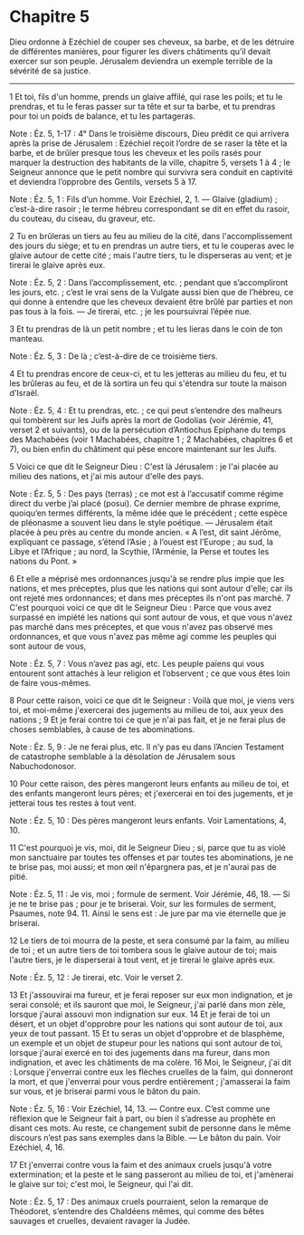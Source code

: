 # Chapitre 5

Dieu ordonne à Ezéchiel de couper ses cheveux, sa barbe, et de les détruire de différentes manières, pour figurer les divers châtiments qu’il devait exercer sur son peuple.
Jérusalem deviendra un exemple terrible de la sévérité de sa justice.

***

1 Et toi, fils d'un homme, prends un glaive affilé, qui rase les poils; et tu le prendras, et tu le feras passer sur ta tête et sur ta barbe, et tu prendras pour toi un poids de balance, et tu les partageras.

<span class="bible-note">Note : </span> Éz. 5, 1-17 : 4° Dans le troisième discours, Dieu prédit ce qui arrivera après la prise de Jérusalem : Ezéchiel reçoit l’ordre de se raser la tête et la barbe, et de brûler presque tous les cheveux et les poils rasés pour marquer la destruction des habitants de la ville, chapitre 5, versets 1 à 4 ; le Seigneur annonce que le petit nombre qui survivra sera conduit en captivité et deviendra l’opprobre des Gentils, versets 5 à 17.

<span class="bible-note">Note : </span> Éz. 5, 1 : Fils d’un homme. Voir Ezéchiel, 2, 1. ― Glaive (gladium) ; c’est-à-dire rasoir ; le terme hébreu correspondant se dit en effet du rasoir, du couteau, du ciseau, du graveur, etc.

2 Tu en brûleras un tiers au feu au milieu de la cité, dans l'accomplissement des jours du siège; et tu en prendras un autre tiers, et tu le couperas avec le glaive autour de cette cité ; mais l'autre tiers, tu le disperseras au vent; et je tirerai le glaive après eux.

<span class="bible-note">Note : </span> Éz. 5, 2 : Dans l’accomplissement, etc. ; pendant que s’accompliront les jours, etc. ; c’est le vrai sens de la Vulgate aussi bien que de l’hébreu, ce qui donne à entendre que les cheveux devaient être brûlé par parties et non pas tous à la fois. ― Je tirerai, etc. ; je les poursuivrai l’épée nue.

3 Et tu prendras de là un petit nombre ; et tu les lieras dans le coin de ton manteau.

<span class="bible-note">Note : </span> Éz. 5, 3 : De là ; c’est-à-dire de ce troisième tiers.

4 Et tu prendras encore de ceux-ci, et tu les jetteras au milieu du feu, et tu les brûleras au feu, et de là sortira un feu qui s'étendra sur toute la maison d'Israël.

<span class="bible-note">Note : </span> Éz. 5, 4 : Et tu prendras, etc. ; ce qui peut s’entendre des malheurs qui tombèrent sur les Juifs après la mort de Godolias (voir Jérémie, 41, verset 2 et suivants), ou de la persécution d’Antiochus Epiphane du temps des Machabées (voir 1 Machabées, chapitre 1 ; 2 Machabées, chapitres 6 et 7), ou bien enfin du châtiment qui pèse encore maintenant sur les Juifs.


5 Voici ce que dit le Seigneur Dieu : C'est là Jérusalem : je l'ai placée au milieu des nations, et j'ai mis autour d'elle des pays.

<span class="bible-note">Note : </span> Éz. 5, 5 : Des pays (terras) ; ce mot est à l’accusatif comme régime direct du verbe j’ai placé (posui). Ce dernier membre de phrase exprime, quoiqu’en termes différents, la même idée que le précédent ; cette espèce de pléonasme a souvent lieu dans le style poétique. ― Jérusalem était placée à peu près au centre du monde ancien. « A l’est, dit saint Jérôme, expliquant ce passage, s’étend l’Asie ; à l’ouest est l’Europe ; au sud, la Libye et l’Afrique ; au nord, la Scythie, l’Arménie, la Perse et toutes les nations du Pont. »

6 Et elle a méprisé mes ordonnances jusqu'à se rendre plus impie que les nations, et mes préceptes, plus que les nations qui sont autour d'elle; car ils ont rejeté mes ordonnances; et dans mes préceptes ils n'ont pas marché. 7 C'est pourquoi voici ce que dit le Seigneur Dieu : Parce que vous avez surpassé en impiété les nations qui sont autour de vous, et que vous n'avez pas marché dans mes préceptes, et que vous n'avez pas observé mes ordonnances, et que vous n'avez pas même agi comme les peuples qui sont autour de vous,

<span class="bible-note">Note : </span> Éz. 5, 7 : Vous n’avez pas agi, etc. Les peuple païens qui vous entourent sont attachés à leur religion et l’observent ; ce que vous êtes loin de faire vous-mêmes.

8 Pour cette raison, voici ce que dit le Seigneur : Voilà que moi, je viens vers toi, et moi-même j'exercerai des jugements au milieu de toi, aux yeux des nations ; 9 Et je ferai contre toi ce que je n'ai pas fait, et je ne ferai plus de choses semblables, à cause de tes abominations.

<span class="bible-note">Note : </span> Éz. 5, 9 : Je ne ferai plus, etc. Il n’y pas eu dans l’Ancien Testament de catastrophe semblable à la désolation de Jérusalem sous Nabuchodonosor.

10 Pour cette raison, des pères mangeront leurs enfants au milieu de toi, et des enfants mangeront leurs pères; et j'exercerai en toi des jugements, et je jetterai tous tes restes à tout vent.

<span class="bible-note">Note : </span> Éz. 5, 10 : Des pères mangeront leurs enfants. Voir Lamentations, 4, 10.


11 C'est pourquoi je vis, moi, dit le Seigneur Dieu ; si, parce que tu as violé mon sanctuaire par toutes tes offenses et par toutes tes abominations, je ne te brise pas, moi aussi; et mon œil n'épargnera pas, et je n'aurai pas de pitié.

<span class="bible-note">Note : </span> Éz. 5, 11 : Je vis, moi ; formule de serment. Voir Jérémie, 46, 18. ― Si je ne te brise pas ; pour je te briserai. Voir, sur les formules de serment, Psaumes, note 94. 11. Ainsi le sens est : Je jure par ma vie éternelle que je briserai.

12 Le tiers de toi mourra de la peste, et sera consumé par la faim, au milieu de toi ; et un autre tiers de toi tombera sous le glaive autour de toi; mais l'autre tiers, je le disperserai à tout vent, et je tirerai le glaive après eux.

<span class="bible-note">Note : </span> Éz. 5, 12 : Je tirerai, etc. Voir le verset 2.

13 Et j'assouvirai ma fureur, et je ferai reposer sur eux mon indignation, et je serai consolé; et ils sauront que moi, le Seigneur, j'ai parlé dans mon zèle, lorsque j'aurai assouvi mon indignation sur eux. 14 Et je ferai de toi un désert, et un objet d'opprobre pour les nations qui sont autour de toi, aux yeux de tout passant. 15 Et tu seras un objet d'opprobre et de blasphème, un exemple et un objet de stupeur pour les nations qui sont autour de toi, lorsque j'aurai exercé en toi des jugements dans ma fureur, dans mon indignation, et avec les châtiments de ma colère. 16 Moi, le Seigneur, j'ai dit : Lorsque j'enverrai contre eux les flèches cruelles de la faim, qui donneront la mort, et que j'enverrai pour vous perdre entièrement ; j'amasserai la faim sur vous, et je briserai parmi vous le bâton du pain.

<span class="bible-note">Note : </span> Éz. 5, 16 : Voir Ezéchiel, 14, 13. ― Contre eux. C’est comme une réflexion que le Seigneur fait à part, ou bien il s’adresse au prophète en disant ces mots. Au reste, ce changement subit de personne dans le même discours n’est pas sans exemples dans la Bible. ― Le bâton du pain. Voir Ezéchiel, 4, 16.

17 Et j'enverrai contre vous la faim et des animaux cruels jusqu'à votre extermination; et la peste et le sang passeront au milieu de toi, et j'amènerai le glaive sur toi; c'est moi, le Seigneur, qui l'ai dit.

<span class="bible-note">Note : </span> Éz. 5, 17 : Des animaux cruels pourraient, selon la remarque de Théodoret, s’entendre des Chaldéens mêmes, qui comme des bêtes sauvages et cruelles, devaient ravager la Judée.

